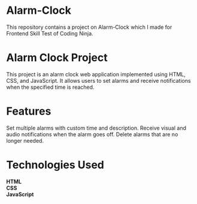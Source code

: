 # Alarm-Clock
This repository contains a project on Alarm-Clock which I made for Frontend Skill Test of Coding Ninja.

# Alarm Clock Project
This project is an alarm clock web application implemented using HTML, CSS, and JavaScript. It allows users to set alarms and receive notifications when the specified time is reached.

# Features
Set multiple alarms with custom time and description.
Receive visual and audio notifications when the alarm goes off.
Delete alarms that are no longer needed.

# Technologies Used
<b>HTML
<br>
<b>CSS
<br>
<b>JavaScript
